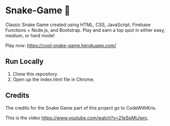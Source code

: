 # Snake-Game 🐍
Classic Snake Game created using HTML, CSS, JavaScript, Firebase Functions + Node.js, and Bootstrap. Play and earn a top spot in either easy, medium, or hard mode!

Play now: https://cool-snake-game.herokuapp.com/

## Run Locally

1. Clone this repository.
2. Open up the index.html file in Chrome.

## Credits

The credits for the Snake Game part of this project go to CodeWithKris.

This is the video https://www.youtube.com/watch?v=21eSpMtJwrc.

